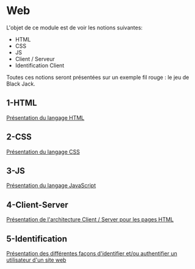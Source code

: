 # Web 

L'objet de ce module est de voir les notions suivantes:
* HTML
* CSS
* JS
* Client / Serveur 
* Identification Client

Toutes ces notions seront présentées sur un exemple fil rouge : le jeu de Black Jack.

## 1-HTML

[Présentation du langage HTML](./1-HTML)

## 2-CSS

[Présentation du langage CSS](./2-CSS)


## 3-JS

[Présentation du langage JavaScript](./3-JS)


## 4-Client-Server

[Présentation de l'architecture Client / Server pour les pages HTML](./4-Client-Server)

## 5-Identification

[Présentation des différentes façons d'identifier et/ou authentifier un utilisateur d'un site web](./5-Identification)

